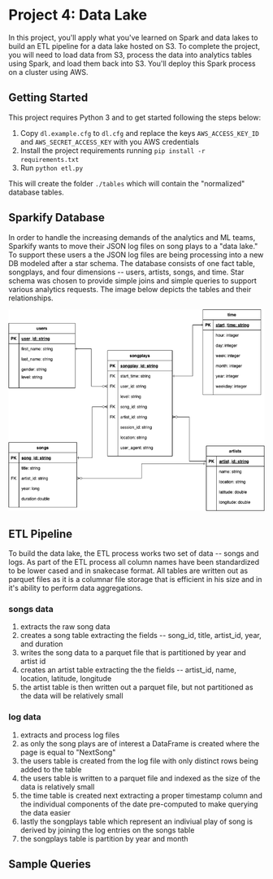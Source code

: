 # Project 4: Data Lake

In this project, you'll apply what you've learned on Spark and data lakes to build an ETL pipeline for a data lake hosted on S3. To complete the project, you will need to load data from S3, process the data into analytics tables using Spark, and load them back into S3. You'll deploy this Spark process on a cluster using AWS.

## Getting Started

This project requires Python 3 and to get started following the steps below:

1. Copy `dl.example.cfg` to `dl.cfg` and replace the keys `AWS_ACCESS_KEY_ID` and `AWS_SECRET_ACCESS_KEY` with you AWS credentials
2. Install the project requirements running `pip install -r requirements.txt`
3. Run `python etl.py`

This will create the folder `./tables` which will contain the "normalized" database tables.

## Sparkify Database

In order to handle the increasing demands of the analytics and ML teams, Sparkify wants to move their JSON log files on song plays to a "data lake." To support these users a the JSON log files
are being processing into a new DB modeled after a star schema. The database consists of one fact table, songplays, and four dimensions -- users, artists, songs, and time. Star schema was chosen
to provide simple joins and simple queries to support various analytics requests. The image below depicts the tables and their relationships.

![Sparkify DB](sparkify-schema.png)

## ETL Pipeline

To build the data lake, the ETL process works two set of data -- songs and logs. As part of the ETL process all column names have been standardized to be lower cased and in snakecase format. All tables are written out as parquet files as it is a columnar file storage that is efficient in his size and in it's ability to perform data aggregations.
### songs data
1. extracts the raw song data 
2. creates a song table extracting the fields -- song_id, title, artist_id, year, and duration
3. writes the song data to a parquet file that is partitioned by year and artist id
4. creates an artist table extracting the the fields -- artist_id, name, location, latitude, longitude
5. the artist table is then written out a parquet file, but not partitioned as the data will be relatively small

### log data
1. extracts and process log files
2. as only the song plays are of interest a DataFrame is created where the page is equal to "NextSong"
3. the users table is created from the log file with only distinct rows being added to the table
4. the users table is written to a parquet file and indexed as the size of the data is relatively small
5. the time table is created next extracting a proper timestamp column and the individual components of the date pre-computed to make querying the data easier
6. lastly the songplays table which represent an indiviual play of song is derived by joining the log entries on the songs table
7. the songplays table is partition by year and month

## Sample Queries


